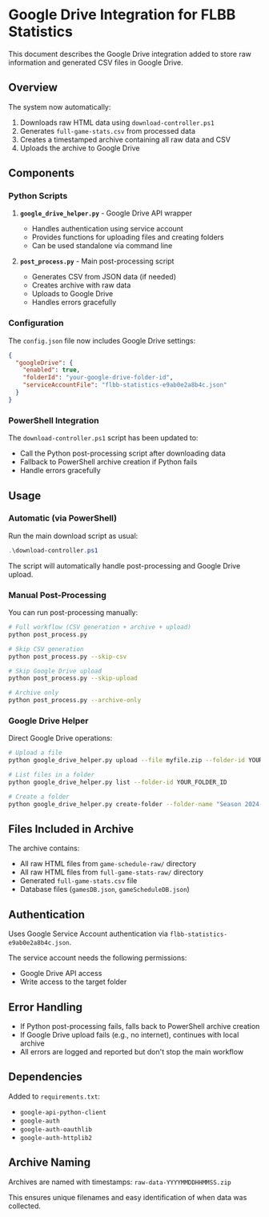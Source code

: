 # Google Drive Integration for FLBB Statistics

This document describes the Google Drive integration added to store raw information and generated CSV files in Google Drive.

## Overview

The system now automatically:
1. Downloads raw HTML data using `download-controller.ps1`
2. Generates `full-game-stats.csv` from processed data
3. Creates a timestamped archive containing all raw data and CSV
4. Uploads the archive to Google Drive

## Components

### Python Scripts

1. **`google_drive_helper.py`** - Google Drive API wrapper
   - Handles authentication using service account
   - Provides functions for uploading files and creating folders
   - Can be used standalone via command line

2. **`post_process.py`** - Main post-processing script
   - Generates CSV from JSON data (if needed)
   - Creates archive with raw data
   - Uploads to Google Drive
   - Handles errors gracefully

### Configuration

The `config.json` file now includes Google Drive settings:

```json
{
  "googleDrive": {
    "enabled": true,
    "folderId": "your-google-drive-folder-id",
    "serviceAccountFile": "flbb-statistics-e9ab0e2a8b4c.json"
  }
}
```

### PowerShell Integration

The `download-controller.ps1` script has been updated to:
- Call the Python post-processing script after downloading data
- Fallback to PowerShell archive creation if Python fails
- Handle errors gracefully

## Usage

### Automatic (via PowerShell)

Run the main download script as usual:
```powershell
.\download-controller.ps1
```

The script will automatically handle post-processing and Google Drive upload.

### Manual Post-Processing

You can run post-processing manually:
```bash
# Full workflow (CSV generation + archive + upload)
python post_process.py

# Skip CSV generation
python post_process.py --skip-csv

# Skip Google Drive upload
python post_process.py --skip-upload

# Archive only
python post_process.py --archive-only
```

### Google Drive Helper

Direct Google Drive operations:
```bash
# Upload a file
python google_drive_helper.py upload --file myfile.zip --folder-id YOUR_FOLDER_ID

# List files in a folder
python google_drive_helper.py list --folder-id YOUR_FOLDER_ID

# Create a folder
python google_drive_helper.py create-folder --folder-name "Season 2024-25"
```

## Files Included in Archive

The archive contains:
- All raw HTML files from `game-schedule-raw/` directory
- All raw HTML files from `full-game-stats-raw/` directory  
- Generated `full-game-stats.csv` file
- Database files (`gamesDB.json`, `gameScheduleDB.json`)

## Authentication

Uses Google Service Account authentication via `flbb-statistics-e9ab0e2a8b4c.json`.

The service account needs the following permissions:
- Google Drive API access
- Write access to the target folder

## Error Handling

- If Python post-processing fails, falls back to PowerShell archive creation
- If Google Drive upload fails (e.g., no internet), continues with local archive
- All errors are logged and reported but don't stop the main workflow

## Dependencies

Added to `requirements.txt`:
- `google-api-python-client`
- `google-auth`
- `google-auth-oauthlib`
- `google-auth-httplib2`

## Archive Naming

Archives are named with timestamps: `raw-data-YYYYMMDDHHMMSS.zip`

This ensures unique filenames and easy identification of when data was collected.